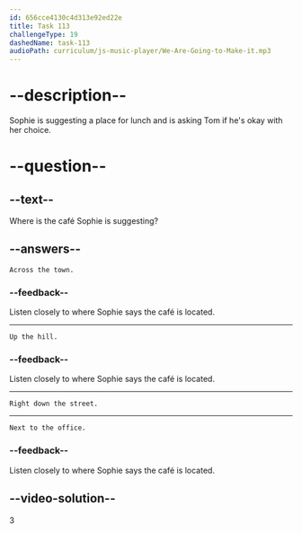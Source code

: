 ```yaml
---
id: 656cce4130c4d313e92ed22e
title: Task 113
challengeType: 19
dashedName: task-113
audioPath: curriculum/js-music-player/We-Are-Going-to-Make-it.mp3
---
```


<!--
AUDIO REFERENCE:
Sophie: I know a nice one. It is a café right down the street. Is that ok for you?
-->

# --description--

Sophie is suggesting a place for lunch and is asking Tom if he's okay with her choice.

# --question--

## --text--

Where is the café Sophie is suggesting?

## --answers--

`Across the town.`

### --feedback--

Listen closely to where Sophie says the café is located.

---

`Up the hill.`

### --feedback--

Listen closely to where Sophie says the café is located.

---

`Right down the street.`

---

`Next to the office.`

### --feedback--

Listen closely to where Sophie says the café is located.

## --video-solution--

3
